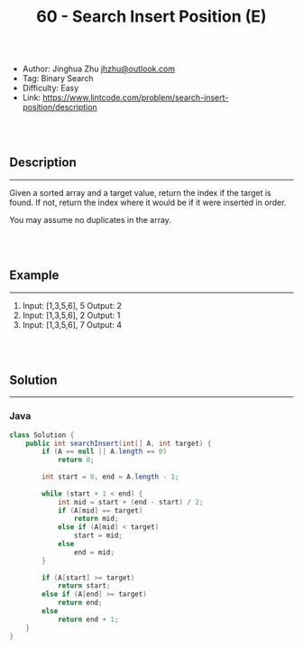 # <center>60 - Search Insert Position (E)</center> 



<br></br>

* Author: Jinghua Zhu <jhzhu@outlook.com>
* Tag: Binary Search
* Difficulty: Easy
* Link: https://www.lintcode.com/problem/search-insert-position/description

<br></br>



## Description
----
Given a sorted array and a target value, return the index if the target is found. If not, return the index where it would be if it were inserted in order.

You may assume no duplicates in the array.

<br></br>



## Example
----
1. Input: [1,3,5,6], 5 Output: 2
2. Input: [1,3,5,6], 2 Output: 1
3. Input: [1,3,5,6], 7 Output: 4

<br></br>



## Solution
----
### Java
```java
class Solution {
    public int searchInsert(int[] A, int target) {
        if (A == null || A.length == 0) 
            return 0;
  
        int start = 0, end = A.length - 1;
        
        while (start + 1 < end) {
            int mid = start + (end - start) / 2;
            if (A[mid] == target) 
                return mid;
            else if (A[mid] < target) 
                start = mid;
            else 
                end = mid;
        }
        
        if (A[start] >= target) 
            return start;
        else if (A[end] >= target) 
            return end;
        else 
            return end + 1;
    }
}
```

<br>
